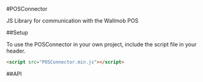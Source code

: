 #POSConnector

JS Library for communication with the Wallmob POS

##Setup

To use the POSConnector in your own project, include the script file in your header.
```html
<script src="POSConnector.min.js"></script>
```

##API


